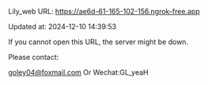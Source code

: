Lily_web URL: https://ae6d-61-165-102-156.ngrok-free.app

Updated at: 2024-12-10 14:39:53

If you cannot open this URL, the server might be down.

Please contact: 

goley04@foxmail.com Or Wechat:GL_yeaH